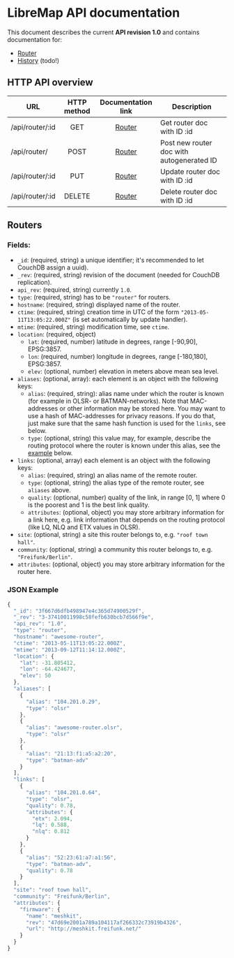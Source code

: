 # LibreMap API documentation

This document describes the current **API revision 1.0** and contains documentation for:
* [Router](#routers)
* [History](#history) (todo!)

## HTTP API overview

| URL                  | HTTP method | Documentation link             | Description  | 
| -------------------- |:-----------:|:------------------------------:| ------------ |
| /api/router/:id      | GET         | [Router](doc-api-router.md)    | Get router doc with ID :id |
| /api/router/         | POST        | [Router](doc-api-router.md)    | Post new router doc with autogenerated ID |
| /api/router/:id      | PUT         | [Router](doc-api-router.md)    | Update router doc with ID :id |
| /api/router/:id      | DELETE      | [Router](doc-api-router.md)    | Delete router doc with ID :id |


## Routers

### Fields:
* `_id`: (required, string) a unique identifier; it's recommended to let CouchDB assign a uuid).
* `_rev`: (required, string) revision of the document (needed for CouchDB replication).
* `api_rev`: (required, string) currently `1.0`.
* `type`: (required, string) has to be `"router"` for routers.
* `hostname`: (required, string) displayed name of the router.
* `ctime`: (required, string) creation time in UTC of the form `"2013-05-11T13:05:22.000Z"` (is set automatically by update handler).
* `mtime`: (required, string) modification time, see `ctime`.
* `location`: (required, object)
  * `lat`: (required, number) latitude in degrees, range [-90,90], EPSG:3857.
  * `lon`: (required, number) longitude in degrees, range [-180,180], EPSG:3857.
  * `elev`: (optional, number) elevation in meters above mean sea level.
* `aliases`: (optional, array): each element is an object with the following keys:
  * `alias`: (required, string): alias name under which the router is known (for example in OLSR- or BATMAN-networks). Note that MAC-addresses or other information may be stored here. You may want to use a hash of MAC-addresses for privacy reasons. If you do that, just make sure that the same hash function is used for the `links`, see below.
  * `type`: (optional, string) this value may, for example, describe the routing protocol where the router is known under this alias, see the [example](#json-example) below.
* `links`: (optional, array) each element is an object with the following keys:
  * `alias`: (required, string) an alias name of the remote router.
  * `type`: (optional, string) the alias type of the remote router, see `aliases` above.
  * `quality`: (optional, number) quality of the link, in range [0, 1] where 0 is the poorest and 1 is the best link quality.
  * `attributes`: (optional, object) you may store arbitrary information for a link here, e.g. link information that depends on the routing protocol (like LQ, NLQ and ETX values in OLSR).
* `site`: (optional, string) a site this router belongs to, e.g. `"roof town hall"`.
* `community`: (optional, string) a community this router belongs to, e.g. `"Freifunk/Berlin"`.
* `attributes`: (optional, object) you may store arbitrary information for the router here.

### JSON Example
```javascript
{
  "_id": "3f667d6dfb498947e4c365d74900529f",
  "_rev": "3-37410011998c58fefb630bcb7d566f9e",
  "api_rev": "1.0",
  "type": "router",
  "hostname": "awesome-router",
  "ctime": "2013-05-11T13:05:22.000Z",
  "mtime": "2013-09-12T11:14:12.000Z",
  "location": {
    "lat": -31.805412,
    "lon": -64.424677,
    "elev": 50
  },
  "aliases": [
    {
      "alias": "104.201.0.29",
      "type": "olsr"
    },
    {
      "alias": "awesome-router.olsr",
      "type": "olsr"
    },
    {
      "alias": "21:13:f1:a5:a2:20",
      "type": "batman-adv"
    }
  ],
  "links": [
    {
      "alias": "104.201.0.64",
      "type": "olsr",
      "quality": 0.78,
      "attributes": {
        "etx": 2.094,
        "lq": 0.588,
        "nlq": 0.812
      }
    },
    {
      "alias": "52:23:61:a7:a1:56",
      "type": "batman-adv",
      "quality": 0.78
    }
  ],
  "site": "roof town hall",
  "community": "Freifunk/Berlin",
  "attributes": {
    "firmware": {
      "name": "meshkit",
      "rev": "47d69e2001a789a104117af266332c73919b4326",
      "url": "http://meshkit.freifunk.net/"
    }
  }
}
```
